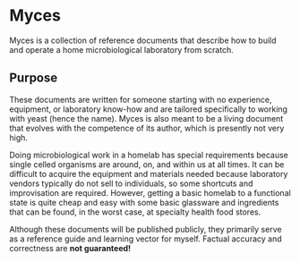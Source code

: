 # Myces

Myces is a collection of reference documents that describe how to build and
operate a home microbiological laboratory from scratch.

## Purpose

These documents are written for someone starting with no experience, equipment,
or laboratory know-how and are tailored specifically to working with yeast
(hence the name). Myces is also meant to be a living document that evolves
with the competence of its author, which is presently not very high.

Doing microbiological work in a homelab has special requirements because
single celled organisms are around, on, and within us at all times. It can
be difficult to acquire the equipment and materials needed because laboratory
vendors typically do not sell to individuals, so some shortcuts and
improvisation are required. However, getting a basic homelab to a functional
state is quite cheap and easy with some basic glassware and ingredients that
can be found, in the worst case, at specialty health food stores.

Although these documents will be published publicly, they primarily serve
as a reference guide and learning vector for myself. Factual accuracy and
correctness are **not guaranteed!**
